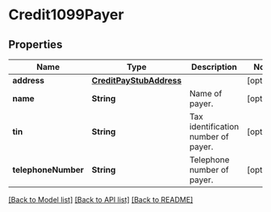 # Credit1099Payer

## Properties
Name | Type | Description | Notes
------------ | ------------- | ------------- | -------------
**address** | [**CreditPayStubAddress**](CreditPayStubAddress.md) |  | [optional] 
**name** | **String** | Name of payer. | [optional] 
**tin** | **String** | Tax identification number of payer. | [optional] 
**telephoneNumber** | **String** | Telephone number of payer. | [optional] 

[[Back to Model list]](../README.md#documentation-for-models) [[Back to API list]](../README.md#documentation-for-api-endpoints) [[Back to README]](../README.md)


